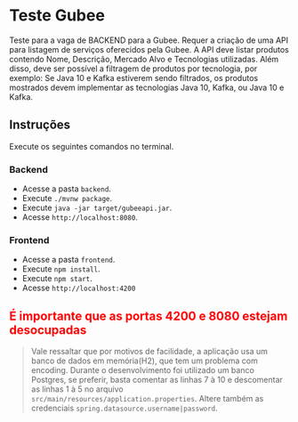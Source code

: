 # Teste Gubee

Teste para a vaga de BACKEND para a Gubee. Requer a criação de uma API para listagem de serviços oferecidos pela Gubee.
A API deve listar produtos contendo Nome, Descrição, Mercado Alvo e Tecnologias utilizadas.
Além disso, deve ser possível a filtragem de produtos por tecnologia, por exemplo: Se Java 10 e Kafka estiverem sendo filtrados, os produtos mostrados devem implementar as tecnologias Java 10, Kafka, ou Java 10 e Kafka.

## Instruções

Execute os seguintes comandos no terminal.

### Backend
* Acesse a pasta `backend`.
* Execute `./mvnw package`.
* Execute `java -jar target/gubeeapi.jar`.
* Acesse `http://localhost:8080`.

### Frontend
* Acesse a pasta `frontend`.
* Execute `npm install`.
* Execute `npm start`.
* Acesse `http://localhost:4200`

<h2 style="color: red; font-weight: bolder">É importante que as portas 4200 e 8080 estejam desocupadas</h2>

> Vale ressaltar que por motivos de facilidade, a aplicação usa um banco de dados em memória(H2), que tem um problema com encoding. Durante o desenvolvimento foi utilizado um banco Postgres, se preferir, basta comentar as linhas 7 à 10 e descomentar as linhas 1 à 5 no arquivo `src/main/resources/application.properties`. Altere também as credenciais `spring.datasource.username|password`.